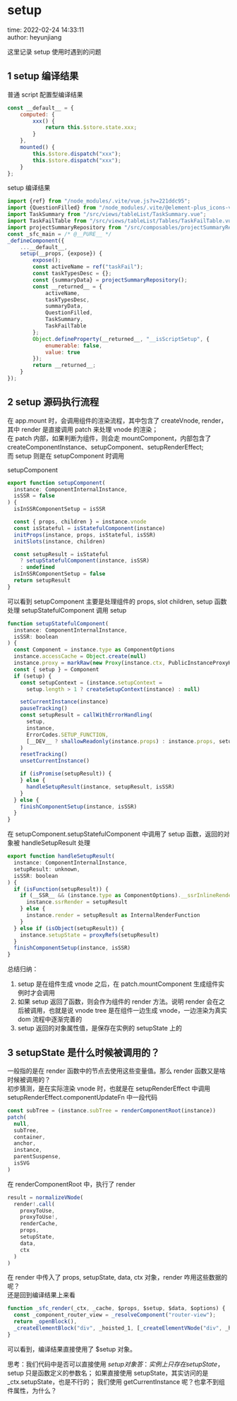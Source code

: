# setup

time: 2022-02-24 14:33:11  
author: heyunjiang

这里记录 setup 使用时遇到的问题

## 1 setup 编译结果

普通 script 配置型编译结果
```javascript
const __default__ = {
    computed: {
        xxx() {
            return this.$store.state.xxx;
        }
    },
    mounted() {
        this.$store.dispatch("xxx");
        this.$store.dispatch("xxx");
    }
};
```

setup 编译结果
```javascript
import {ref} from "/node_modules/.vite/vue.js?v=221ddc95";
import {QuestionFilled} from "/node_modules/.vite/@element-plus_icons-vue.js?v=221ddc95";
import TaskSummary from "/src/views/tableList/TaskSummary.vue";
import TaskFailTable from "/src/views/tableList/Tables/TaskFailTable.vue?t=1645669030560";
import projectSummaryRepository from "/src/composables/projectSummaryRepository.ts?t=1645669030560";
const _sfc_main = /* @__PURE__ */
_defineComponent({
    ...__default__,
    setup(__props, {expose}) {
        expose();
        const activeName = ref("taskFail");
        const taskTypesDesc = {};
        const {summaryData} = projectSummaryRepository();
        const __returned__ = {
            activeName,
            taskTypesDesc,
            summaryData,
            QuestionFilled,
            TaskSummary,
            TaskFailTable
        };
        Object.defineProperty(__returned__, "__isScriptSetup", {
            enumerable: false,
            value: true
        });
        return __returned__;
    }
});
```

## 2 setup 源码执行流程

在 app.mount 时，会调用组件的渲染流程，其中包含了 createVnode, render，其中 render 是直接调用 patch 来处理 vnode 的渲染；  
在 patch 内部，如果判断为组件，则会走 mountComponent，内部包含了 createComponentInstance、setupComponent、setupRenderEffect;  
而 setup 则是在 setupComponent 时调用

setupComponent
```javascript
export function setupComponent(
  instance: ComponentInternalInstance,
  isSSR = false
) {
  isInSSRComponentSetup = isSSR

  const { props, children } = instance.vnode
  const isStateful = isStatefulComponent(instance)
  initProps(instance, props, isStateful, isSSR)
  initSlots(instance, children)

  const setupResult = isStateful
    ? setupStatefulComponent(instance, isSSR)
    : undefined
  isInSSRComponentSetup = false
  return setupResult
}
```

可以看到 setupComponent 主要是处理组件的 props, slot children, setup 函数处理
setupStatefulComponent 调用 setup
```javascript
function setupStatefulComponent(
  instance: ComponentInternalInstance,
  isSSR: boolean
) {
  const Component = instance.type as ComponentOptions
  instance.accessCache = Object.create(null)
  instance.proxy = markRaw(new Proxy(instance.ctx, PublicInstanceProxyHandlers))
  const { setup } = Component
  if (setup) {
    const setupContext = (instance.setupContext =
      setup.length > 1 ? createSetupContext(instance) : null)

    setCurrentInstance(instance)
    pauseTracking()
    const setupResult = callWithErrorHandling(
      setup,
      instance,
      ErrorCodes.SETUP_FUNCTION,
      [__DEV__ ? shallowReadonly(instance.props) : instance.props, setupContext]
    )
    resetTracking()
    unsetCurrentInstance()

    if (isPromise(setupResult)) {
    } else {
      handleSetupResult(instance, setupResult, isSSR)
    }
  } else {
    finishComponentSetup(instance, isSSR)
  }
}
```

在 setupComponent.setupStatefulComponent 中调用了 setup 函数，返回的对象被 handleSetupResult 处理
```javascript
export function handleSetupResult(
  instance: ComponentInternalInstance,
  setupResult: unknown,
  isSSR: boolean
) {
  if (isFunction(setupResult)) {
    if (__SSR__ && (instance.type as ComponentOptions).__ssrInlineRender) {
      instance.ssrRender = setupResult
    } else {
      instance.render = setupResult as InternalRenderFunction
    }
  } else if (isObject(setupResult)) {
    instance.setupState = proxyRefs(setupResult)
  }
  finishComponentSetup(instance, isSSR)
}
```

总结归纳：  
1. setup 是在组件生成 vnode 之后，在 patch.mountComponent 生成组件实例时才会调用
2. 如果 setup 返回了函数，则会作为组件的 render 方法。说明 render 会在之后被调用，也就是说 vnode tree 是在组件一边生成 vnode，一边渲染为真实 dom 流程中逐渐完善的
3. setup 返回的对象属性值，是保存在实例的 setupState 上的

## 3 setupState 是什么时候被调用的？

一般指的是在 render 函数中的节点去使用这些变量值。那么 render 函数又是啥时候被调用的？  
初步猜测，是在实际渲染 vnode 时，也就是在 setupRenderEffect 中调用  
setupRenderEffect.componentUpdateFn 中一段代码  
```javascript
const subTree = (instance.subTree = renderComponentRoot(instance))
patch(
  null,
  subTree,
  container,
  anchor,
  instance,
  parentSuspense,
  isSVG
)
```
在 renderComponentRoot 中，执行了 render  
```javascript
result = normalizeVNode(
  render!.call(
    proxyToUse,
    proxyToUse!,
    renderCache,
    props,
    setupState,
    data,
    ctx
  )
)
```

在 render 中传入了 props, setupState, data, ctx 对象，render 咋用这些数据的呢？  
还是回到编译结果上来看  
```javascript
function _sfc_render(_ctx, _cache, $props, $setup, $data, $options) {
  const _component_router_view = _resolveComponent("router-view");
  return _openBlock(),
  _createElementBlock("div", _hoisted_1, [_createElementVNode("div", _hoisted_2, [_createVNode($setup["LeftMenu"])]), _createElementVNode("div", _hoisted_3, [_createVNode(_component_router_view)])]);
}
```

可以看到，编译结果直接使用了 $setup 对象。

思考：我们代码中是否可以直接使用 $setup 对象  
答：实例上只存在 setupState，$setup 只是函数定义的参数名；
如果直接使用 setupState，其实访问的是 _ctx.setupState，也是不行的；
我们使用 getCurrentInstance 呢？也拿不到组件属性，为什么？
